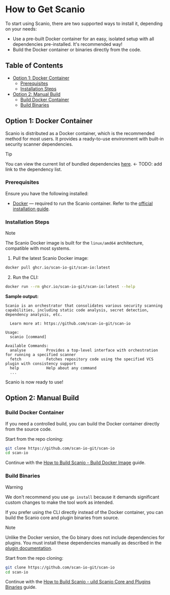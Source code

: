 # How to Get Scanio

To start using Scanio, there are two supported ways to install it, depending on your needs:

- Use a pre-built Docker container for an easy, isolated setup with all dependencies pre-installed. It's recommended way!
- Build the Docker container or binaries directly from the code.

## Table of Contents

- [Option 1: Docker Container](#option-1-docker-container)
  - [Prerequisites](#prerequisites)
  - [Installation Steps](#installation-steps)
- [Option 2: Manual Build](#option-2-manual-build)
  - [Build Docker Container](#build-docker-container)
  - [Build Binaries](#build-binaries)


## Option 1: Docker Container 

Scanio is distributed as a Docker container, which is the recommended method for most users. It provides a ready-to-use environment with built-in security scanner dependencies.

> [!TIP]  
> You can view the current list of bundled dependencies [here](#). ← TODO: add link to the dependency list.

### Prerequisites

Ensure you have the following installed:
- [Docker](https://www.docker.com/) — required to run the Scanio container. Refer to the [official installation guide](https://docs.docker.com/engine/install/).

### Installation Steps

> [!NOTE]  
> The Scanio Docker image is built for the `linux/amd64` architecture, compatible with most systems.

1. Pull the latest Scanio Docker image:
```bash
docker pull ghcr.io/scan-io-git/scan-io:latest
```

2. Run the CLI:
```bash
docker run --rm ghcr.io/scan-io-git/scan-io:latest --help
```

**Sample output:**
```
Scanio is an orchestrator that consolidates various security scanning capabilities, including static code analysis, secret detection, dependency analysis, etc.

  Learn more at: https://github.com/scan-io-git/scan-io

Usage:
  scanio [command]

Available Commands:
  analyse         Provides a top-level interface with orchestration for running a specified scanner
  fetch           Fetches repository code using the specified VCS plugin with consistency support
  help            Help about any command
  ...
```

Scanio is now ready to use!

## Option 2: Manual Build

### Build Docker Container

If you need a controlled build, you can build the Docker container directly from the source code.

Start from the repo cloning:
```bash
git clone https://github.com/scan-io-git/scan-io
cd scan-io
```

Continue with the [How to Build Scanio - Build Docker Image](build-scanio.md#option-1-build-docker-image) guide. 

### Build Binaries

> [!WARNING]
> We don't recommend you use `go install` because it demands significant custom changes to make the tool work as intended. 

If you prefer using the CLI directly instead of the Docker container, you can build the Scanio core and plugin binaries from source.

> [!NOTE]  
> Unlike the Docker version, the Go binary does not include dependencies for plugins. You must install these dependencies manually as described in the [plugin documentation](../reference/README.md#plugins).

Start from the repo cloning:
```bash
git clone https://github.com/scan-io-git/scan-io
cd scan-io
```

Continue with the [How to Build Scanio - uild Scanio Core and Plugins Binaries](build-scanio.md#option-2-build-scanio-core-and-plugins-binaries) guide. 

